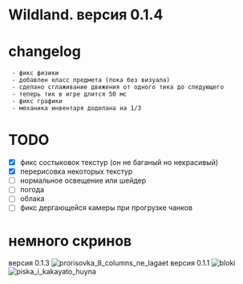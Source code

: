 # Wildland. версия 0.1.4

# changelog
     - фикс физики
     - добавлен класс предмета (пока без визуала)
     - сделано сглаживание движения от одного тика до следующего
     - теперь тик в игре длится 50 мс
     - фикс графики
     - механика инвентаря доделана на 1/3

# TODO
 - [x] фикс состыковок текстур (он не баганый но некрасивый)
 - [x] перерисовка некоторых текстур
 - [ ] нормальное освещение или шейдер
 - [ ] погода
 - [ ] облака
 - [ ] фикс дергающейся камеры при прогрузке чанков

# немного скринов
версия 0.1.3
![prorisovka_8_columns_ne_lagaet](https://cdn.discordapp.com/attachments/858076704823181366/1082710880451563671/image.png)
версия 0.1.1
![bloki](https://cdn.discordapp.com/attachments/858076704823181366/1082602974402064424/image.png)
![piska_i_kakayato_huyna](https://cdn.discordapp.com/attachments/858076704823181366/1082603578486685756/image.png)
